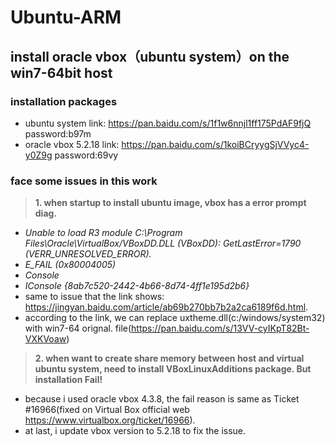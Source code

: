 # Ubuntu-ARM
## install oracle vbox（ubuntu system）on the win7-64bit host

### installation packages
* ubuntu system link: https://pan.baidu.com/s/1f1w6nnjl1ff175PdAF9fjQ  password:b97m
* oracle vbox 5.2.18 link: https://pan.baidu.com/s/1koiBCryygSjVVyc4-y0Z9g  password:69vy

### face some issues in this work
> **1. when startup to install ubuntu image, vbox has a error prompt diag.**
* _Unable to load R3 module C:\Program Files\Oracle\VirtualBox/VBoxDD.DLL (VBoxDD): GetLastError=1790 (VERR_UNRESOLVED_ERROR)._
* _E_FAIL   (0x80004005)_
* _Console_
* _IConsole   {8ab7c520-2442-4b66-8d74-4ff1e195d2b6}_
* same to issue that the link shows: https://jingyan.baidu.com/article/ab69b270bb7b2a2ca6189f6d.html.
* according to the link, we can replace uxtheme.dll(c:/windows/system32) with win7-64 orignal. file(https://pan.baidu.com/s/13VV-cyIKpT82Bt-VXKVoaw)
> **2. when want to create share memory between host and virtual ubuntu system, need to install VBoxLinuxAdditions package. But installation Fail!**
* because i used oracle vbox 4.3.8, the fail reason is same as Ticket #16966(fixed on Virtual Box official web https://www.virtualbox.org/ticket/16966).
* at last, i update vbox version to 5.2.18 to fix the issue.
